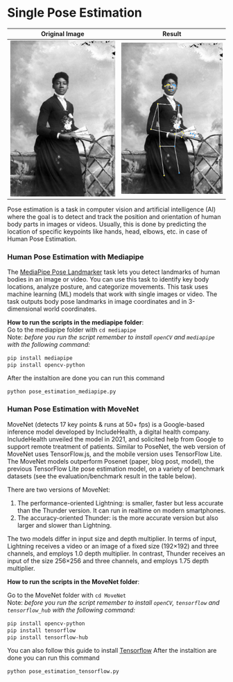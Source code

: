 # Single Pose Estimation

Original Image            |  Result
:-------------------------:|:-------------------------:
![](https://github.com/PhilippeMitch/Single-Pose-Estimation/blob/main/images/women.jpg)  |  ![](https://github.com/PhilippeMitch/Single-Pose-Estimation/blob/main/images/result.png)

Pose estimation is a task in computer vision and artificial intelligence (AI) where the goal is to detect and track the position and orientation of human body parts in images or videos. Usually, this is done by predicting the location of specific keypoints like hands, head, elbows, etc. in case of Human Pose Estimation.

### Human Pose Estimation with Mediapipe
The [MediaPipe Pose Landmarker](https://developers.google.com/mediapipe/solutions/vision/pose_landmarker) task lets you detect landmarks of human bodies in an image or video. You can use this task to identify key body locations, analyze posture, and categorize movements. This task uses machine learning (ML) models that work with single images or video. The task outputs body pose landmarks in image coordinates and in 3-dimensional world coordinates.

**How to run the scripts in the mediapipe folder**:<br>
Go to the mediapipe folder with `cd mediapipe`<br>
Note: *before you run the script remember to install `openCV` and `mediapipe` with the following command:*
```
pip install mediapipe
pip install opencv-python
```
After the instaltion are done you can run this command
```
python pose_estimation_mediapipe.py
```

### Human Pose Estimation with MoveNet
MoveNet (detects 17 key points & runs at 50+ fps) is a Google-based inference model developed by IncludeHealth, a digital health company. IncludeHealth unveiled the model in 2021, and solicited help from Google to support remote treatment of patients. Similar to PoseNet, the web version of MoveNet uses TensorFlow.js, and the mobile version uses TensorFlow Lite. The MoveNet models outperform Posenet (paper, blog post, model), the previous TensorFlow Lite pose estimation model, on a variety of benchmark datasets (see the evaluation/benchmark result in the table below).

There are two versions of MoveNet: 
1. The performance-oriented Lightning: is smaller, faster but less accurate than the Thunder version. It can run in realtime on modern smartphones. 
2. The accuracy-oriented Thunder:  is the more accurate version but also larger and slower than Lightning. 

The two models differ in input size and depth multiplier. In terms of input, Lightning receives a video or an image of a fixed size
(192×192) and three channels, and employs 1.0 depth multiplier. In contrast, Thunder receives an input of the size 256×256 and three channels, and employs 1.75 depth multiplier. 

**How to run the scripts in the MoveNet folder**:<br>

Go to the MoveNet folder with `cd MoveNet`<br>
Note: *before you run the script remember to install `openCV`, `tensorflow` and `tensorflow_hub` with the following command:*
```
pip install opencv-python
pip install tensorflow
pip install tensorflow-hub
```
You can also follow this guide to install [Tensorflow](https://www.tensorflow.org/install/pip)
After the instaltion are done you can run this command
```
python pose_estimation_tensorflow.py
```
